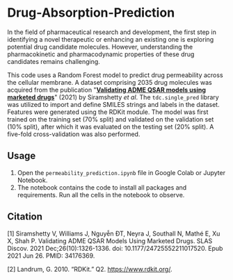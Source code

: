 # Drug-Absorption-Prediction
In the field of pharmaceutical research and development, the first step in identifying a novel therapeutic or enhancing an existing one is exploring potential drug candidate molecules. However, understanding the pharmacokinetic and pharmacodynamic properties of these drug candidates remains challenging.

This code uses a Random Forest model to predict drug permeability across the cellular membrane. A dataset comprising 2035 drug molecules was acquired from the publication "[**Validating ADME QSAR models using marketed drugs**](https://journals.sagepub.com/doi/full/10.1177/24725552211017520)" (2021) by Siramshetty *et al*. The ```tdc.single_pred``` library was utilized to import and define SMILES strings and labels in the dataset. Features were generated using the RDKit module. The model was first trained on the training set (70% split) and validated on the validation set (10% split), after which it was evaluated on the testing set (20% split). A five-fold cross-validation was also performed.

## Usage
1. Open the ```permeability_prediction.ipynb``` file in Google Colab or Jupyter Notebook.
2. The notebook contains the code to install all packages and requirements. Run all the cells in the notebook to observe.

## Citation
[1] Siramshetty V, Williams J, Nguyễn ÐT, Neyra J, Southall N, Mathé E, Xu X, Shah P. Validating ADME QSAR Models Using Marketed Drugs. SLAS Discov. 2021 Dec;26(10):1326-1336. doi: 10.1177/24725552211017520. Epub 2021 Jun 26. PMID: 34176369.

[2] Landrum, G. 2010. “RDKit.” Q2. https://www.rdkit.org/.
